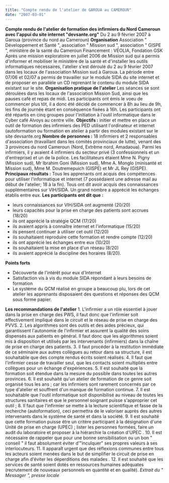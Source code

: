 ```yaml
---
title: "Compte rendu de l'atelier de GAROUA au CAMEROUN"
date: "2007-03-01"
---
```


**Compte rendu de l'atelier de formation des infirmiers du Nord Cameroun avec l'appui du site internet "devsante.org"** Du 2 au 9 février 2007 à Garoua (province du nord au Cameroun) **Organisation** Association " Développement et Santé ", association " Mission sud ", association " GISPE ", ministère de la santé du Cameroun Financement : VEOLIA, Fondation GSK Après une mission exploratoire en juillet 2006 de Mission sud qui a permis d'informer et mobiliser le ministère de la santé et d'installer les outils informatiques nécessaires, l'atelier s'est déroulé du 2 au 9 février 2007 dans les locaux de l'association Mission sud à Garoua. La période entre 07/06 et 02/07 a permis de travailler sur le module SIDA du site internet et de proposer en parallèle un CD reprenant le contenu du module SIDA existant sur le site. **Organisation pratique de l'atelier** Les séances se sont déroulées dans les locaux de l'association Mission Sud, ainsi que les pauses café et repas de midi. Les participants ont émis le voeu de commencer plus tôt, il a donc été décidé de commencer à 8h au lieu de 9h, les fins de journée étant en conséquence fixées à 16h. Les participants ont été répartis en cinq groupes pour l'initiation à l'outil informatique dans le Cyber café Alvoys au centre ville. **Objectifs :** initier et mettre en place un outil de formation des infirmiers des PED utilisant l'ordinateur et internet (autoformation ou formation en atelier à partir des modules existant sur le site devsante.org **Nombre de personnes :** 18 infirmiers et 2 responsables d'association (travaillant dans les comités provinciaux de lutte), venant des 3 provinces du nord Cameroun (Nord, Extrême nord, Amadaoua). Parmi les infirmiers, il y avaient 4 infirmiers du secteur privé (3 confessionnels et un d'entreprise) et un de la police. Les facilitateurs étaient Mme N. Pigny (Mission sud), Mr Ibrahim Goni (Mission sud), Mme A. Monglo (minisanté et Mission sud), Mme M. Doutremepuich (GISPE) et Mr JL Rey (GISPE). **Principaux résultats :** Tous les apprenants ont acquis des compétences pour utiliser l'informatique et internet (7 possédaient une adresse mail au début de l'atelier; 18 à la fin). Tous ont dit avoir acquis des connaissances supplémentaires sur VIH/SIDA. Un grand nombre a apprécié les échanges établis entre eux. **Les participants ont dit que :**

- leurs connaissances sur VIH/SIDA ont augmenté (20/20)
- leurs capacités pour la prise en charge des patients sont accrues (18/20)
- ils ont apprécié la stratégie QCM (17/20)
- ils avaient appris à connaître internet et l'informatique (15/20)
- ils pensent continuer à utiliser cet outil (12/20)
- ils souhaitaient reproduire cette formation et rendre compte (12/20)
- ils ont apprécié les échanges entre eux (10/20)
- ils souhaitaient la mise en place d'un réseau (8/20)
- ils avaient apprécié la discipline des horaires (8/20).

**Points forts**

- Découverte de l'intérêt pour eux d'Internet
- Satisfaction vis à vis du module SIDA répondant à leurs besoins de formation
- Le système du QCM réalisé en groupe a beaucoup plu, lors de cet atelier les apprenants disposaient des questions et réponses des QCM sous forme papier.

**Les recommandations de l'atelier** 1. L'infirmier a un rôle essentiel à jouer dans la prise en charge des PWS, il faut donc que l'infirmier soit effectivement impliqué dans le circuit et le réseau de prise en charge des PVVS. 2. Les algorithmes sont des outils et des aides précieux, qui garantissent l'autonomie de l'infirmier et assurent la qualité des soins dispensés aux patients en général. Il faut donc que les algorithmes soient mis à disposition et utilisés par les intervenants (infirmiers) dans la chaîne de prise en charge des patients. 3. Il faut procéder à la restitution immédiate de ce séminaire aux autres collègues au retour dans sa structure, il est souhaitable que des compte rendus écrits soient réalisés. 4. Il faut que l'infirmier cesse de travailler seul, que les contacts soient multipliés entre collègues pour un échange d'expériences. 5. Il est souhaité que la formation soit étendue dans la mesure du possible dans toutes les autres provinces. 6. Il est souhaité qu'un atelier de formation de ce genre soit organisé tous les ans ; car les infirmiers sont rarement concernés par ce type d'atelier et souffrent d'un manque de formation continue. 7. Il est souhaitable que l'outil informatique soit disponibilisé au niveau de toutes les structures sanitaires et que le personnel soignant puisse s'approprier cet outil ; 8. Il faut que l'infirmier se mette à la lecture scientifique et fasse de la recherche (autoformation), ceci permettra de le valoriser auprès des autres intervenants dans le système de santé et dans la société. 9. Il est souhaité que cette formation puisse être un critère participant à la désignation d'une Unité de prise en charge (UPEC) ; lister les personnes formées, faire un audit du laboratoire et proposer à la hiérarchie la création d'UPEC . 10. Il est nécessaire de rappeler que pour une bonne sensibilisation ou un bon " conseil " il faut absolument éviter d'"inculquer" ses propres valeurs à ses interlocuteurs. 11. Il apparaît urgent que des réflexions communes entre tous les acteurs soient menées dans le but de simplifier le circuit de prise en charge afin d'éviter les déperditions des malades . 12. Il est souhaité que les services de santé soient dotés en ressources humaines adéquates (recrutement de nouveaux personnels en quantité et en qualité). *Extrait du " Messager ", presse locale*
